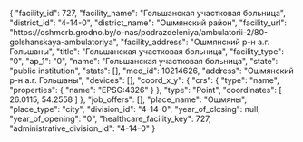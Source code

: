 {
    "facility_id": 727,
    "facility_name": "Гольшанская участковая больница",
    "district_id": "4-14-0",
    "district_name": "Ошмянский район",
    "facility_url": "https:\/\/oshmcrb.grodno.by\/o-nas\/podrazdeleniya\/ambulatorii-2\/80-golshanskaya-ambulatoriya",
    "facility_address": "Ошмянский р-н а.г. Гольшаны",
    "title": "Гольшанская участковая больница",
    "facility_type": "0",
    "ap_1": "0",
    "name": "Гольшанская участковая больница",
    "state": "public institution",
    "stats": [],
    "med_id": 10214626,
    "address": "Ошмянский р-н а.г. Гольшаны",
    "devices": [],
    "coord_x_y": {
        "crs": {
            "type": "name",
            "properties": {
                "name": "EPSG:4326"
            }
        },
        "type": "Point",
        "coordinates": [
            26.0115,
            54.2558
        ]
    },
    "job_offers": [],
    "place_name": "Ошмяны",
    "place_type": "city",
    "division_id": "4-14-0",
    "year_of_closing": null,
    "year_of_opening": "0",
    "healthcare_facility_key": 727,
    "administrative_division_id": "4-14-0"
}